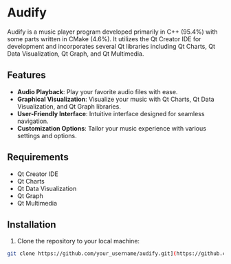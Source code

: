 # Audify

Audify is a music player program developed primarily in C++ (95.4%) with some parts written in CMake (4.6%). It utilizes the Qt Creator IDE for development and incorporates several Qt libraries including Qt Charts, Qt Data Visualization, Qt Graph, and Qt Multimedia.

## Features

- **Audio Playback**: Play your favorite audio files with ease.
- **Graphical Visualization**: Visualize your music with Qt Charts, Qt Data Visualization, and Qt Graph libraries.
- **User-Friendly Interface**: Intuitive interface designed for seamless navigation.
- **Customization Options**: Tailor your music experience with various settings and options.

## Requirements

- Qt Creator IDE
- Qt Charts
- Qt Data Visualization
- Qt Graph
- Qt Multimedia

## Installation

1. Clone the repository to your local machine:

```bash
git clone https://github.com/your_username/audify.git](https://github.com/Kantisaranucheep/Audify_3.git
